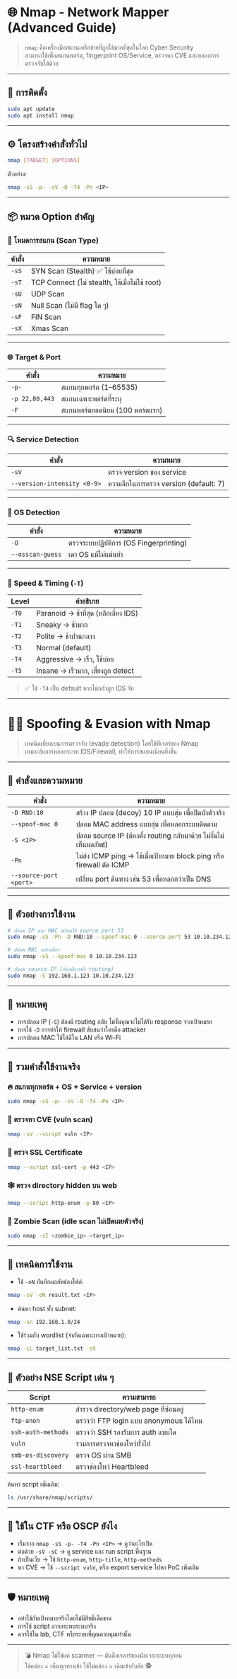 # 🌐 Nmap - Network Mapper (Advanced Guide)

> `nmap` คือเครื่องมือสแกนเครือข่ายที่ถูกใช้มากที่สุดในโลก Cyber Security  
> สามารถใช้เพื่อสแกนพอร์ต, fingerprint OS/Service, ตรวจหา CVE และหลอกการตรวจจับได้ด้วย

---

## 🧰 การติดตั้ง

```bash
sudo apt update
sudo apt install nmap
```

---

## ⚙️ โครงสร้างคำสั่งทั่วไป

```bash
nmap [TARGET] [OPTIONS]
```

ตัวอย่าง:
```bash
nmap -sS -p- -sV -O -T4 -Pn <IP>
```

---

## 📦 หมวด Option สำคัญ

### 🧪 โหมดการสแกน (Scan Type)

| คำสั่ง | ความหมาย |
|--------|----------|
| `-sS` | SYN Scan (Stealth) ✅ ใช้บ่อยที่สุด |
| `-sT` | TCP Connect (ไม่ stealth, ใช้เมื่อไม่ใช้ root) |
| `-sU` | UDP Scan |
| `-sN` | Null Scan (ไม่มี flag ใด ๆ) |
| `-sF` | FIN Scan |
| `-sX` | Xmas Scan |

---

### 🌐 Target & Port

| คำสั่ง | ความหมาย |
|--------|----------|
| `-p-` | สแกนทุกพอร์ต (1–65535) |
| `-p 22,80,443` | สแกนเฉพาะพอร์ตที่ระบุ |
| `-F` | สแกนพอร์ตยอดนิยม (100 พอร์ตแรก) |

---

### 🔍 Service Detection

| คำสั่ง | ความหมาย |
|--------|----------|
| `-sV` | ตรวจ version ของ service |
| `--version-intensity <0-9>` | ความลึกในการตรวจ version (default: 7) |

---

### 🧠 OS Detection

| คำสั่ง | ความหมาย |
|--------|----------|
| `-O` | ตรวจระบบปฏิบัติการ (OS Fingerprinting) |
| `--osscan-guess` | เดา OS แม้ไม่แม่นยำ |

---

### 🚀 Speed & Timing (`-T`)

| Level | คำอธิบาย |
|-------|-----------|
| `-T0` | Paranoid → ช้าที่สุด (หลีกเลี่ยง IDS) |
| `-T1` | Sneaky → ช้ามาก |
| `-T2` | Polite → ช้าปานกลาง |
| `-T3` | Normal (default) |
| `-T4` | Aggressive → เร็ว, ใช้บ่อย |
| `-T5` | Insane → เร็วมาก, เสี่ยงถูก detect |

> ✅ ใช้ `-T4` เป็น default หากไม่กลัวถูก IDS จับ

---

# 🕵️‍♂️ Spoofing & Evasion with Nmap

> เทคนิคเบี่ยงเบนการตรวจจับ (evade detection) โดยใช้ฟีเจอร์ของ Nmap  
> เหมาะกับการหลอกระบบ IDS/Firewall, ทำให้การสแกนเนียนยิ่งขึ้น

---

## 📌 คำสั่งและความหมาย

| คำสั่ง | ความหมาย |
|--------|-----------|
| `-D RND:10` | สร้าง IP ปลอม (decoy) 10 IP แบบสุ่ม เพื่อปิดบังตัวจริง |
| `--spoof-mac 0` | ปลอม MAC address แบบสุ่ม เพื่อหลอกระบบติดตาม |
| `-S <IP>` | ปลอม source IP (ต้องตั้ง routing กลับมาด้วย ไม่งั้นไม่เห็นผลลัพธ์) |
| `-Pn` | ไม่ส่ง ICMP ping → ใช้เมื่อเป้าหมาย block ping หรือ firewall ตัด ICMP |
| `--source-port <port>` | เปลี่ยน port ต้นทาง เช่น 53 เพื่อหลอกว่าเป็น DNS |

---

## 🧪 ตัวอย่างการใช้งาน

```bash
# ปลอม IP และ MAC พร้อมใช้ source port 53
sudo nmap -sS -Pn -D RND:10 --spoof-mac 0 --source-port 53 10.10.234.123

# ปลอม MAC อย่างเดียว
sudo nmap -sS --spoof-mac 0 10.10.234.123

# ปลอม source IP (ต้องมีการตั้ง routing)
sudo nmap -S 192.168.1.123 10.10.234.123
```

---

## 🚨 หมายเหตุ

- การปลอม IP (`-S`) ต้องมี routing กลับ ไม่งั้นคุณจะไม่ได้รับ response จากเป้าหมาย
- การใช้ `-D` อาจทำให้ firewall สับสนว่าใครคือ attacker
- การปลอม MAC ใช้ได้ดีใน LAN หรือ Wi-Fi

---

## 🧨 รวมคำสั่งใช้งานจริง

### 🔥 สแกนทุกพอร์ต + OS + Service + version

```bash
sudo nmap -sS -p- -sV -O -T4 -Pn <IP>
```

### 🧪 ตรวจหา CVE (vuln scan)

```bash
nmap -sV --script vuln <IP>
```

### 🔐 ตรวจ SSL Certificate

```bash
nmap --script ssl-cert -p 443 <IP>
```

### 🕸️ ตรวจ directory hidden บน web

```bash
nmap --script http-enum -p 80 <IP>
```

### 🧟 Zombie Scan (idle scan ไม่เปิดเผยตัวจริง)

```bash
sudo nmap -sI <zombie_ip> <target_ip>
```

---

## 🧰 เทคนิคการใช้งาน

- ใช้ `-oN` บันทึกผลลัพธ์ลงไฟล์:
```bash
nmap -sV -oN result.txt <IP>
```

- ค้นหา host ทั้ง subnet:
```bash
nmap -sn 192.168.1.0/24
```

- ใช้ร่วมกับ wordlist (จำกัดเฉพาะบางเป้าหมาย):
```bash
nmap -iL target_list.txt -sV
```

---

## 📂 ตัวอย่าง NSE Script เด่น ๆ

| Script | ความสามารถ |
|--------|-------------|
| `http-enum` | สำรวจ directory/web page ที่ซ่อนอยู่ |
| `ftp-anon` | ตรวจว่า FTP login แบบ anonymous ได้ไหม |
| `ssh-auth-methods` | ตรวจว่า SSH รองรับการ auth แบบใด |
| `vuln` | รวมการตรวจหาช่องโหว่ทั่วไป |
| `smb-os-discovery` | ตรวจ OS ผ่าน SMB |
| `ssl-heartbleed` | ตรวจช่องโหว่ Heartbleed |

ค้นหา script เพิ่มเติม:

```bash
ls /usr/share/nmap/scripts/
```

---

## 🧠 ใช้ใน CTF หรือ OSCP ยังไง

- เริ่มจาก `nmap -sS -p- -T4 -Pn <IP>` → ดูว่าอะไรเปิด
- ต่อด้วย `-sV -sC` → ดู service และ run script พื้นฐาน
- ถ้าเป็นเว็บ → ใช้ `http-enum`, `http-title`, `http-methods`
- หา CVE → ใช้ `--script vuln`, หรือ export service ไปหา PoC เพิ่มเติม

---

## 🛡️ หมายเหตุ

- อย่าใช้กับเป้าหมายจริงโดยไม่มีสิทธิ์เด็ดขาด
- การใช้ script อาจกระทบระบบจริง
- ควรใช้ใน lab, CTF หรือระบบที่คุณควบคุมเท่านั้น

---

> 💣 Nmap ไม่ใช่แค่ scanner — มันคือเรดาร์ของนักเจาะระบบทุกคน  
> ใช้คล่อง = เห็นทุกทางเข้า ใช้ไม่คล่อง = เดินเข้ากับดัก 🕵️
